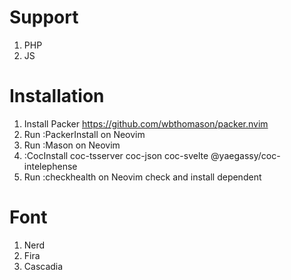 # Support
1. PHP
2. JS

# Installation
1. Install Packer https://github.com/wbthomason/packer.nvim
2. Run :PackerInstall on Neovim
3. Run :Mason on Neovim
4. :CocInstall coc-tsserver coc-json coc-svelte @yaegassy/coc-intelephense
5. Run :checkhealth on Neovim check and install dependent

# Font
1. Nerd
2. Fira
3. Cascadia
